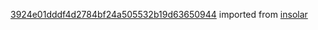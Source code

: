 [3924e01dddf4d2784bf24a505532b19d63650944](https://github.com/insolar/insolar/commit/3924e01dddf4d2784bf24a505532b19d63650944) imported from [insolar](https://github.com/insolar/insolar)
